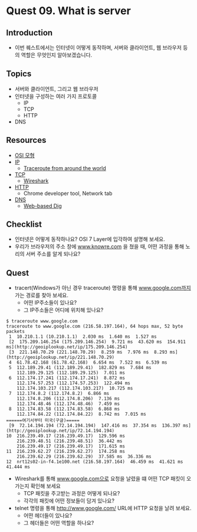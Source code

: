 # Quest 09. What is server


## Introduction
* 이번 퀘스트에서는 인터넷이 어떻게 동작하며, 서버와 클라이언트, 웹 브라우저 등의 역할은 무엇인지 알아보겠습니다.

## Topics
* 서버와 클라이언트, 그리고 웹 브라우저
* 인터넷을 구성하는 여러 가지 프로토콜
  * IP
  * TCP
  * HTTP
* DNS

## Resources
* [OSI 모형](https://ko.wikipedia.org/wiki/OSI_%EB%AA%A8%ED%98%95)
* [IP](https://ko.wikipedia.org/wiki/%EC%9D%B8%ED%84%B0%EB%84%B7_%ED%94%84%EB%A1%9C%ED%86%A0%EC%BD%9C)
  * [Traceroute from around the world](http://tracert.com/traceroute)
* [TCP](https://ko.wikipedia.org/wiki/%EC%A0%84%EC%86%A1_%EC%A0%9C%EC%96%B4_%ED%94%84%EB%A1%9C%ED%86%A0%EC%BD%9C)
  * [Wireshark](https://www.wireshark.org/download.html)
* [HTTP](https://ko.wikipedia.org/wiki/HTTP)
  * Chrome developer tool, Network tab
* [DNS](https://ko.wikipedia.org/wiki/%EB%8F%84%EB%A9%94%EC%9D%B8_%EB%84%A4%EC%9E%84_%EC%8B%9C%EC%8A%A4%ED%85%9C)
  * [Web-based Dig](http://networking.ringofsaturn.com/Tools/dig.php)

## Checklist
* 인터넷은 어떻게 동작하나요? OSI 7 Layer에 입각하여 설명해 보세요.
* 우리가 브라우저의 주소 창에 www.knowre.com 을 쳤을 때, 어떤 과정을 통해 노리의 서버 주소를 알게 되나요?

## Quest
* tracert(Windows가 아닌 경우 traceroute) 명령을 통해 www.google.com까지 가는 경로를 찾아 보세요.
  * 어떤 IP주소들이 있나요?
  * 그 IP주소들은 어디에 위치해 있나요?
~~~~
$ traceroute www.google.com
traceroute to www.google.com (216.58.197.164), 64 hops max, 52 byte packets
 1  10.210.1.1 (10.210.1.1)  2.030 ms  1.640 ms  1.527 ms
 [2  175.209.146.254 (175.209.146.254)  9.721 ms  43.620 ms  154.911 ms](http://geoiplookup.net/ip/175.209.146.254)
 [3  221.148.70.29 (221.148.70.29)  8.259 ms  7.976 ms  8.293 ms](http://geoiplookup.net/ip/221.148.70.29)
 4  61.78.42.168 (61.78.42.168)  6.654 ms  7.522 ms  6.539 ms
 5  112.189.29.41 (112.189.29.41)  182.829 ms  7.684 ms
    112.189.29.125 (112.189.29.125)  7.011 ms
 6  112.174.17.241 (112.174.17.241)  8.872 ms
    112.174.57.253 (112.174.57.253)  122.494 ms
    112.174.103.217 (112.174.103.217)  10.725 ms
 7  112.174.8.2 (112.174.8.2)  6.866 ms
    112.174.8.206 (112.174.8.206)  7.136 ms
    112.174.48.46 (112.174.48.46)  7.459 ms
 8  112.174.83.58 (112.174.83.58)  6.868 ms
    112.174.84.22 (112.174.84.22)  8.742 ms  7.015 ms
======여기서부터 미국(구글)=====
 [9  72.14.194.194 (72.14.194.194)  147.416 ms  37.354 ms  136.397 ms](http://geoiplookup.net/ip/72.14.194.194)
10  216.239.49.17 (216.239.49.17)  129.596 ms
    216.239.48.51 (216.239.48.51)  36.442 ms
    216.239.49.17 (216.239.49.17)  171.615 ms
11  216.239.62.27 (216.239.62.27)  174.258 ms
    216.239.62.29 (216.239.62.29)  37.585 ms  36.336 ms
12  nrt12s02-in-f4.1e100.net (216.58.197.164)  46.459 ms  41.621 ms  41.444 ms
~~~~

* Wireshark를 통해 www.google.com으로 요청을 날렸을 떄 어떤 TCP 패킷이 오가는지 확인해 보세요
  * TCP 패킷을 주고받는 과정은 어떻게 되나요?
  * 각각의 패킷에 어떤 정보들이 담겨 있나요?
* telnet 명령을 통해 http://www.google.com/ URL에 HTTP 요청을 날려 보세요.
  * 어떤 헤더들이 있나요?
  * 그 헤더들은 어떤 역할을 하나요?
